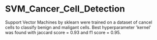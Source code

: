 # SVM_Cancer_Cell_Detection
Support Vector Machines by sklearn were trained on a dataset of cancel cells  to classify benign and maligant cells. Best hyperparameter 'kernel' was found with jaccard score = 0.93 and f1 score = 0.95.
